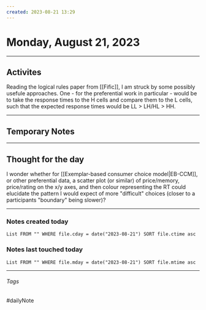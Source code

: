 ```yaml
---
created: 2023-08-21 13:29
---
```


# Monday, August 21, 2023

---

## Activites

Reading the logical rules paper from [[Fific]], I am struck by some possibly usefule approaches. One - for the preferential work in particular - would be to take the response times to the H cells and compare them to the L cells, such that the expected response times would be LL > LH/HL > HH.

---

## Temporary Notes


---

## Thought for the day

I wonder whether for [[Exemplar-based consumer choice model|EB-CCM]], or other preferential data, a scatter plot (or similar) of price/memory, price/rating on the x/y axes, and then colour representing the RT could elucidate the pattern I would expect of more "difficult" choices (closer to a participants "boundary" being slower)?

---

### Notes created today
```dataview
List FROM "" WHERE file.cday = date("2023-08-21") SORT file.ctime asc
```

### Notes last touched today
```dataview
List FROM "" WHERE file.mday = date("2023-08-21") SORT file.mtime asc
```
---

###### Tags

#dailyNote
